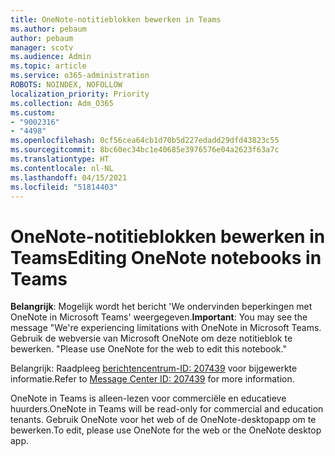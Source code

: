 ```yaml
---
title: OneNote-notitieblokken bewerken in Teams
ms.author: pebaum
author: pebaum
manager: scotv
ms.audience: Admin
ms.topic: article
ms.service: o365-administration
ROBOTS: NOINDEX, NOFOLLOW
localization_priority: Priority
ms.collection: Adm_O365
ms.custom:
- "9002316"
- "4498"
ms.openlocfilehash: 0cf56cea64cb1d70b5d227edadd29dfd43823c55
ms.sourcegitcommit: 8bc60ec34bc1e40685e3976576e04a2623f63a7c
ms.translationtype: HT
ms.contentlocale: nl-NL
ms.lasthandoff: 04/15/2021
ms.locfileid: "51814403"
---
```

# <a name="editing-onenote-notebooks-in-teams"></a><span data-ttu-id="18ec9-102">OneNote-notitieblokken bewerken in Teams</span><span class="sxs-lookup"><span data-stu-id="18ec9-102">Editing OneNote notebooks in Teams</span></span>

<span data-ttu-id="18ec9-103">**Belangrijk**: Mogelijk wordt het bericht 'We ondervinden beperkingen met OneNote in Microsoft Teams' weergegeven.</span><span class="sxs-lookup"><span data-stu-id="18ec9-103">**Important**: You may see the message  "We're experiencing limitations with OneNote in Microsoft Teams.</span></span> <span data-ttu-id="18ec9-104">Gebruik de webversie van Microsoft OneNote om deze notitieblok te bewerken. "</span><span class="sxs-lookup"><span data-stu-id="18ec9-104">Please use OneNote for the web to edit this notebook."</span></span>  

<span data-ttu-id="18ec9-105">Belangrijk: Raadpleeg [berichtencentrum-ID: 207439](https://admin.microsoft.com/Adminportal/Home?source=applauncher#MessageCenter?id=MC207439) voor bijgewerkte informatie.</span><span class="sxs-lookup"><span data-stu-id="18ec9-105">Refer to [Message Center ID: 207439](https://admin.microsoft.com/Adminportal/Home?source=applauncher#MessageCenter?id=MC207439) for more information.</span></span>

<span data-ttu-id="18ec9-106">OneNote in Teams is alleen-lezen voor commerciële en educatieve huurders.</span><span class="sxs-lookup"><span data-stu-id="18ec9-106">OneNote in Teams will be read-only for commercial and education tenants.</span></span> <span data-ttu-id="18ec9-107">Gebruik OneNote voor het web of de OneNote-desktopapp om te bewerken.</span><span class="sxs-lookup"><span data-stu-id="18ec9-107">To edit, please use OneNote for the web or the OneNote desktop app.</span></span>
